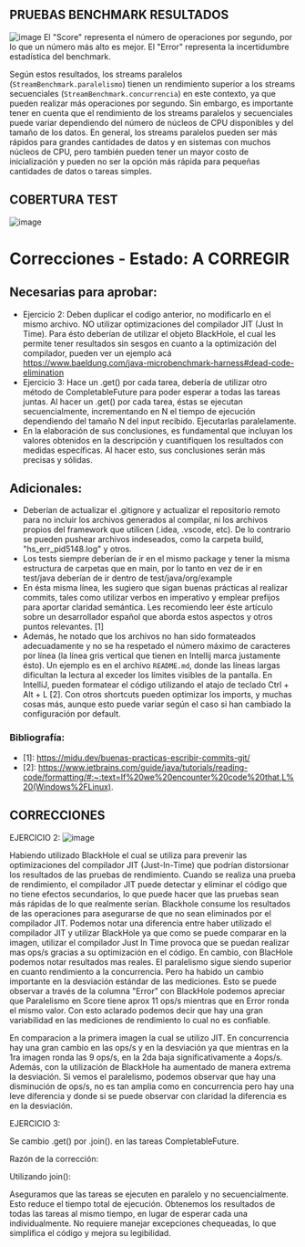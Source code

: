 ## PRUEBAS BENCHMARK RESULTADOS

![image](https://github.com/LucasCesarCanello/ucse-prog2-2023-U2-Canello/assets/130618082/79dbea32-1e29-4094-b5ff-6de29e7d4439)
El "Score" representa el número de operaciones por segundo, por lo que un número más alto es mejor. El "Error"
representa la incertidumbre estadística del benchmark.

Según estos resultados, los streams paralelos (`StreamBenchmark.paralelismo`) tienen un rendimiento superior a los
streams secuenciales (`StreamBenchmark.concurrencia`) en este contexto, ya que pueden realizar más operaciones por
segundo.
Sin embargo, es importante tener en cuenta que el rendimiento de los streams paralelos y secuenciales puede variar
dependiendo del número de núcleos de CPU disponibles y del tamaño de los datos.
En general, los streams paralelos pueden ser más rápidos para grandes cantidades de datos y en sistemas con muchos
núcleos de CPU, pero también pueden tener un mayor costo de inicialización y pueden no ser la opción más rápida para
pequeñas cantidades de datos o tareas simples.

## COBERTURA TEST

![image](https://github.com/LucasCesarCanello/ucse-prog2-2023-U2-Canello/assets/130618082/bf65a670-2a63-4c21-96a4-ae53060ec42e)

# Correcciones - Estado: A CORREGIR

## Necesarias para aprobar:

- Ejercicio 2: Deben duplicar el codigo anterior, no modificarlo en el mismo archivo. NO utilizar
  optimizaciones del compilador JIT (Just In Time). Para ésto deberían de utilizar el objeto BlackHole, el cual les
  permite tener resultados sin sesgos en cuanto a la optimización del compilador, pueden ver un ejemplo
  acá https://www.baeldung.com/java-microbenchmark-harness#dead-code-elimination
- Ejercicio 3: Hace un .get() por cada tarea, debería de utilizar otro método de CompletableFuture para poder esperar a
  todas las tareas juntas. Al hacer un .get() por cada tarea, éstas se ejecutan secuencialmente, incrementando en N el
  tiempo de ejecución dependiendo del tamaño N del input recibido. Ejecutarlas paralelamente.
- En la elaboración de sus conclusiones, es fundamental que incluyan los valores obtenidos en la descripción y
  cuantifiquen los resultados con medidas específicas. Al hacer esto, sus conclusiones serán más precisas y sólidas.

## Adicionales:

- Deberían de actualizar el .gitignore y actualizar el repositorio remoto para no incluir los archivos generados al
  compilar, ni los archivos propios del
  framework que utilicen (.idea, .vscode, etc). De lo contrario se pueden pushear archivos indeseados, como la carpeta
  build, "hs_err_pid5148.log" y otros.
- Los tests siempre deberían de ir en el mismo package y tener la misma estructura de carpetas que en main, por lo tanto
  en vez de ir en test/java deberían de ir dentro de test/java/org/example
- En ésta misma línea, les sugiero que sigan buenas prácticas al realizar commits, tales como utilizar verbos en
  imperativo y emplear prefijos para aportar claridad semántica. Les recomiendo leer éste artículo sobre un
  desarrollador español que aborda estos aspectos y otros puntos relevantes. [1]
- Además, he notado que los archivos no han sido formateados adecuadamente y no se ha respetado el número máximo de
  caracteres por línea (la línea gris vertical que tienen en Intellij marca justamente ésto). Un ejemplo es en el
  archivo `README.md`, donde las líneas largas dificultan la lectura al exceder los límites visibles de la pantalla. En
  IntelliJ, pueden formatear el código utilizando el atajo de teclado Ctrl + Alt + L [2]. Con otros shortcuts pueden
  optimizar los imports, y muchas cosas más, aunque esto puede variar según el caso si han cambiado la configuración por
  default.

### Bibliografía:

- \[1]: https://midu.dev/buenas-practicas-escribir-commits-git/
- \[2]: https://www.jetbrains.com/guide/java/tutorials/reading-code/formatting/#:~:text=If%20we%20encounter%20code%20that,L%20(Windows%2FLinux).

## CORRECCIONES


EJERCICIO 2:
![image](https://github.com/user-attachments/assets/bf0259fd-ec09-4885-b108-2046c3ebab43)


Habiendo utilizado BlackHole el cual se utiliza para prevenir las optimizaciones del compilador JIT (Just-In-Time) que podrían distorsionar los resultados de las pruebas de rendimiento. Cuando se realiza una prueba de rendimiento, el compilador JIT puede detectar y eliminar el código que no tiene efectos secundarios, lo que puede hacer que las pruebas sean más rápidas de lo que realmente serían. Blackhole consume los resultados de las operaciones para asegurarse de que no sean eliminados por el compilador JIT. Podemos notar una diferencia entre haber utilizado el compilador JIT y utilizar BlackHole ya que como se puede comparar en la imagen, utilizar el compilador Just In Time provoca que se puedan realizar mas ops/s gracias a su optimización en el código. En cambio, con BlacHole podemos notar resultados mas reales.
El paralelismo sigue siendo superior en cuanto rendimiento a la concurrencia. Pero ha habido un cambio importante en la desviación estándar de las mediciones. Esto se puede observar a través de la columna "Error" con BlackHole podemos apreciar que Paralelismo en Score tiene aprox 11 ops/s mientras que en Error ronda el mismo valor. Con esto aclarado podemos decir que hay una gran variabilidad en las mediciones de rendimiento lo cual no es confiable.


En comparacion a la primera imagen la cual se utilizo JIT. En concurrencia hay una gran cambio en las ops/s y en la desviación ya que mientras en la 1ra imagen ronda las 9 ops/s, en la 2da baja significativamente a 4ops/s. Además, con la utilización de BlackHole ha aumentado de manera extrema la desviación.
Si vemos el paralelismo, podemos observar que hay una disminución de ops/s, no es tan amplia como en concurrencia pero hay una leve diferencia y donde si se puede observar con claridad la diferencia es en la desviación.


EJERCICIO 3:

Se cambio .get() por .join(). en las tareas CompletableFuture.

Razón de la corrección:

Utilizando join():

Aseguramos que las tareas se ejecuten en paralelo y no secuencialmente. Esto reduce el tiempo total de ejecución.
Obtenemos los resultados de todas las tareas al mismo tiempo, en lugar de esperar cada una individualmente.
No requiere manejar excepciones chequeadas, lo que simplifica el código y mejora su legibilidad.
